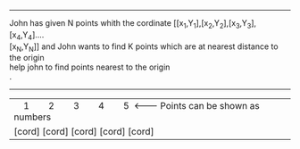 <hr>
John has given N points whith the cordinate [[x<sub>1</sub>,Y<sub>1</sub>],[x<sub>2</sub>,Y<sub>2</sub>],[x<sub>3</sub>,Y<sub>3</sub>],[x<sub>4</sub>,Y<sub>4</sub>]....<br>
[x<sub>N</sub>,Y<sub>N</sub>]] and John wants to find K points which are at nearest distance to the origin<br>
help john to find points nearest to the origin<br>
<table border = "0"><tr><td>
       &nbsp;&nbsp;&nbsp; 1 &nbsp;&nbsp;&nbsp;&nbsp;&nbsp;&nbsp;
                          2 &nbsp;&nbsp;&nbsp;&nbsp;&nbsp;&nbsp;
                          3 &nbsp;&nbsp;&nbsp;&nbsp;&nbsp;&nbsp;
                          4 &nbsp;&nbsp;&nbsp;&nbsp;&nbsp;&nbsp;
                          5&nbsp;&nbsp;<--- Points can be shown as numbers
       &nbsp;&nbsp;&nbsp;</td></tr>
       <tr><td>[cord] [cord] [cord] [cord] [cord] </td></tr>.
<hr>
